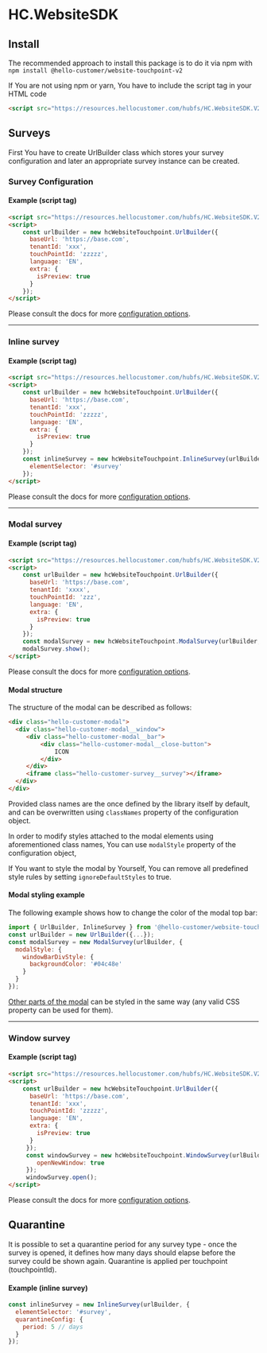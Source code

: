 # HC.WebsiteSDK
## Install
The recommended approach to install this package is to do it via npm with
```npm install @hello-customer/website-touchpoint-v2```

If You are not using npm or yarn, You have to include the script tag in your HTML code
```html
<script src="https://resources.hellocustomer.com/hubfs/HC.WebsiteSDK.V2/website-touchpoint-v2.js"></script>
```
## Surveys
First You have to create UrlBuilder class which stores your survey configuration and later an appropriate survey instance can be created.
### Survey Configuration
#### Example (script tag)
```html
<script src="https://resources.hellocustomer.com/hubfs/HC.WebsiteSDK.V2/website-touchpoint-v2.js"></script>
<script>
    const urlBuilder = new hcWebsiteTouchpoint.UrlBuilder({
      baseUrl: 'https://base.com',
      tenantId: 'xxx',
      touchPointId: 'zzzzz',
      language: 'EN',
      extra: {
        isPreview: true
      }
    });
</script>
  ```
Please consult the docs for more [configuration options](https://hellocustomer.github.io/HC.WebsiteSDK.V2/interfaces/surveyconfig.html).

***

### Inline survey
#### Example (script tag)
```html
<script src="https://resources.hellocustomer.com/hubfs/HC.WebsiteSDK.V2/website-touchpoint-v2.js"></script>
<script>
    const urlBuilder = new hcWebsiteTouchpoint.UrlBuilder({
      baseUrl: 'https://base.com',
      tenantId: 'xxx',
      touchPointId: 'zzzzz',
      language: 'EN',
      extra: {
        isPreview: true
      }
    });
    const inlineSurvey = new hcWebsiteTouchpoint.InlineSurvey(urlBuilder, {
      elementSelector: '#survey'
    });
</script>
  ```
Please consult the docs for more [configuration options](https://hellocustomer.github.io/HC.WebsiteSDK.V2/interfaces/inlinesurveyconfig.html).

***

### Modal survey
  #### Example (script tag)
  ```html
  <script src="https://resources.hellocustomer.com/hubfs/HC.WebsiteSDK.V2/website-touchpoint-v2.js"></script>
  <script>
      const urlBuilder = new hcWebsiteTouchpoint.UrlBuilder({
        baseUrl: 'https://base.com',
        tenantId: 'xxxx',
        touchPointId: 'zzz',
        language: 'EN',
        extra: {
          isPreview: true
        }
      });
      const modalSurvey = new hcWebsiteTouchpoint.ModalSurvey(urlBuilder, {});
      modalSurvey.show();
  </script>
  ```
Please consult the docs for more [configuration options](https://hellocustomer.github.io/HC.WebsiteSDK.V2/interfaces/modalsurveyconfig.html).

#### Modal structure
 
  The structure of the modal can be described as follows:
  ```html
  <div class="hello-customer-modal">
    <div class="hello-customer-modal__window">
       <div class="hello-customer-modal__bar">
           <div class="hello-customer-modal__close-button">
               ICON
           </div>
       </div>
       <iframe class="hello-customer-survey__survey"></iframe>
    </div>
  </div>
  ```
  Provided class names are the once defined by the library itself by default,
  and can be overwritten using ```classNames``` property of the configuration object.
 
  In order to modify styles attached to the modal elements using aforementioned class names,
  You can use ```modalStyle``` property of the configuration object,
  
  If You want to style the modal by Yourself, You can remove all predefined style rules by setting ```ignoreDefaultStyles``` to true.
  
#### Modal styling example
 
  The following example shows how to change the color of the modal top bar:
  ```js
  import { UrlBuilder, InlineSurvey } from '@hello-customer/website-touchpoint-v2'
  const urlBuilder = new UrlBuilder({...});
  const modalSurvey = new ModalSurvey(urlBuilder, {
    modalStyle: {
      windowBarDivStyle: {
        backgroundColor: '#04c48e'
      }
    }
  });
  ```
  [Other parts of the modal](https://hellocustomer.github.io/HC.WebsiteSDK.V2/interfaces/modalsurveystyleconfig.html) can be styled in the same way (any valid CSS property can be used for them).
***

### Window survey
#### Example (script tag)
```html
<script src="https://resources.hellocustomer.com/hubfs/HC.WebsiteSDK.V2/website-touchpoint-v2.js"></script>
<script>
    const urlBuilder = new hcWebsiteTouchpoint.UrlBuilder({
      baseUrl: 'https://base.com',
      tenantId: 'xxx',
      touchPointId: 'zzzzz',
      language: 'EN',
      extra: {
        isPreview: true
      }
     });
     const windowSurvey = new hcWebsiteTouchpoint.WindowSurvey(urlBuilder, {
        openNewWindow: true
     });
     windowSurvey.open();
</script>
  ```
Please consult the docs for more [configuration options](https://hellocustomer.github.io/HC.WebsiteSDK.V2/interfaces/windowsurveyconfig.html).

## Quarantine
  It is possible to set a quarantine period for any survey type - once the survey is opened, it defines how many days should elapse before the survey could be shown again. Quarantine is applied per touchpoint (touchpointId).
  #### Example (inline survey)
  ```js
  const inlineSurvey = new InlineSurvey(urlBuilder, {
    elementSelector: '#survey',
    quarantineConfig: {
      period: 5 // days
    }
  });
  ```
